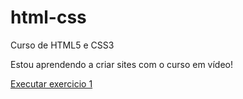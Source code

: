 # html-css
 Curso de HTML5 e CSS3

Estou aprendendo a criar sites com o curso em vídeo!

<a href="https://and3rssono.github.io/html-css/Exercicios/Ex001/">Executar exercicio 1</a>